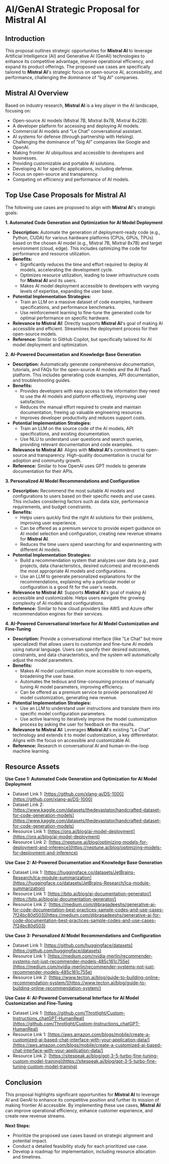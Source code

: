 # AI/GenAI Strategic Proposal for **Mistral AI**

## Introduction

This proposal outlines strategic opportunities for **Mistral AI** to leverage Artificial Intelligence (AI) and Generative AI (GenAI) technologies to enhance its competitive advantage, improve operational efficiency, and expand its product offerings. The proposed use cases are specifically tailored to **Mistral AI**'s strategic focus on open-source AI, accessibility, and performance, challenging the dominance of "big AI" companies.

## **Mistral AI** Overview

Based on industry research, **Mistral AI** is a key player in the AI landscape, focusing on:

*   Open-source AI models (Mistral 7B, Mixtral 8x7B, Mixtral 8x22B).
*   A developer platform for accessing and deploying AI models.
*   Commercial AI models and "Le Chat" conversational assistant.
*   AI systems for defense (through partnership with Helsing).
*   Challenging the dominance of "big AI" companies like Google and OpenAI.
*   Making frontier AI ubiquitous and accessible to developers and businesses.
*   Providing customizable and portable AI solutions.
*   Developing AI for specific applications, including defense.
*   Focus on open-source and transparency.
*   Competing on efficiency and performance of AI models.

## Top Use Case Proposals for **Mistral AI**

The following use cases are proposed to align with **Mistral AI**'s strategic goals:

**1. Automated Code Generation and Optimization for AI Model Deployment**

*   **Description:** Automate the generation of deployment-ready code (e.g., Python, CUDA) for various hardware platforms (CPUs, GPUs, TPUs) based on the chosen AI model (e.g., Mistral 7B, Mixtral 8x7B) and target environment (cloud, edge). This includes optimizing the code for performance and resource utilization.
*   **Benefits:**
    *   Significantly reduces the time and effort required to deploy AI models, accelerating the development cycle.
    *   Optimizes resource utilization, leading to lower infrastructure costs for **Mistral AI** and its users.
    *   Makes AI model deployment accessible to developers with varying levels of expertise, expanding the user base.
*   **Potential Implementation Strategies:**
    *   Train an LLM on a massive dataset of code examples, hardware specifications, and performance benchmarks.
    *   Use reinforcement learning to fine-tune the generated code for optimal performance on specific hardware.
*   **Relevance to Mistral AI:** Directly supports **Mistral AI**'s goal of making AI accessible and efficient. Streamlines the deployment process for their open-source models.
*   **Reference:** Similar to GitHub Copilot, but specifically tailored for AI model deployment and optimization.

**2. AI-Powered Documentation and Knowledge Base Generation**

*   **Description:** Automatically generate comprehensive documentation, tutorials, and FAQs for the open-source AI models and the AI PaaS platform. This includes generating code examples, API documentation, and troubleshooting guides.
*   **Benefits:**
    *   Provides developers with easy access to the information they need to use the AI models and platform effectively, improving user satisfaction.
    *   Reduces the manual effort required to create and maintain documentation, freeing up valuable engineering resources.
    *   Improves developer productivity and reduces support costs.
*   **Potential Implementation Strategies:**
    *   Train an LLM on the source code of the AI models, API specifications, and existing documentation.
    *   Use NLU to understand user questions and search queries, providing relevant documentation and code examples.
*   **Relevance to Mistral AI:** Aligns with **Mistral AI**'s commitment to open-source and transparency. High-quality documentation is crucial for adoption and community growth.
*   **Reference:** Similar to how OpenAI uses GPT models to generate documentation for their APIs.

**3. Personalized AI Model Recommendations and Configuration**

*   **Description:** Recommend the most suitable AI models and configurations to users based on their specific needs and use cases. This includes considering factors such as data size, performance requirements, and budget constraints.
*   **Benefits:**
    *   Helps users quickly find the right AI solutions for their problems, improving user experience.
    *   Can be offered as a premium service to provide expert guidance on AI model selection and configuration, creating new revenue streams for **Mistral AI**.
    *   Reduces the time users spend searching for and experimenting with different AI models.
*   **Potential Implementation Strategies:**
    *   Build a recommendation system that analyzes user data (e.g., past projects, data characteristics, desired outcomes) and recommends the most appropriate AI models and configurations.
    *   Use an LLM to generate personalized explanations for the recommendations, explaining why a particular model or configuration is a good fit for the user's needs.
*   **Relevance to Mistral AI:** Supports **Mistral AI**'s goal of making AI accessible and customizable. Helps users navigate the growing complexity of AI models and configurations.
*   **Reference:** Similar to how cloud providers like AWS and Azure offer recommendation engines for their services.

**4. AI-Powered Conversational Interface for AI Model Customization and Fine-Tuning**

*   **Description:** Provide a conversational interface (like "Le Chat" but more specialized) that allows users to customize and fine-tune AI models using natural language. Users can specify their desired outcomes, constraints, and data characteristics, and the system will automatically adjust the model parameters.
*   **Benefits:**
    *   Makes AI model customization more accessible to non-experts, broadening the user base.
    *   Automates the tedious and time-consuming process of manually tuning AI model parameters, improving efficiency.
    *   Can be offered as a premium service to provide personalized AI model customization, generating new revenue.
*   **Potential Implementation Strategies:**
    *   Use an LLM to understand user instructions and translate them into specific model configuration parameters.
    *   Use active learning to iteratively improve the model customization process by asking the user for feedback on the results.
*   **Relevance to Mistral AI:** Leverages **Mistral AI**'s existing "Le Chat" technology and extends it to model customization, a key differentiator. Aligns with the focus on accessible and customizable AI.
*   **Reference:** Research in conversational AI and human-in-the-loop machine learning.

## Resource Assets

**Use Case 1: Automated Code Generation and Optimization for AI Model Deployment**

*   Dataset Link 1: [https://github.com/xlang-ai/DS-1000](https://github.com/xlang-ai/DS-1000)
*   Dataset Link 2: [https://www.kaggle.com/datasets/thedevastator/handcrafted-dataset-for-code-generation-models](https://www.kaggle.com/datasets/thedevastator/handcrafted-dataset-for-code-generation-models)
*   Resource Link 1: [https://orq.ai/blog/ai-model-deployment](https://orq.ai/blog/ai-model-deployment)
*   Resource Link 2: [https://neptune.ai/blog/optimizing-models-for-deployment-and-inference](https://neptune.ai/blog/optimizing-models-for-deployment-and-inference)

**Use Case 2: AI-Powered Documentation and Knowledge Base Generation**

*   Dataset Link 1: [https://huggingface.co/datasets/JetBrains-Research/lca-module-summarization](https://huggingface.co/datasets/JetBrains-Research/lca-module-summarization)
*   Resource Link 1: [https://bito.ai/blog/ai-documentation-generator/](https://bito.ai/blog/ai-documentation-generator/)
*   Resource Link 2: [https://medium.com/@bragadeeshs/generative-ai-for-code-documentation-best-practices-sample-codes-and-use-cases-7f24bc80d503](https://medium.com/@bragadeeshs/generative-ai-for-code-documentation-best-practices-sample-codes-and-use-cases-7f24bc80d503)

**Use Case 3: Personalized AI Model Recommendations and Configuration**

*   Dataset Link 1: [https://github.com/huggingface/datasets](https://github.com/huggingface/datasets)
*   Resource Link 1: [https://medium.com/nvidia-merlin/recommender-systems-not-just-recommender-models-485c161c755e](https://medium.com/nvidia-merlin/recommender-systems-not-just-recommender-models-485c161c755e)
*   Resource Link 2: [https://www.tecton.ai/blog/guide-to-building-online-recommendation-system/](https://www.tecton.ai/blog/guide-to-building-online-recommendation-system/)

**Use Case 4: AI-Powered Conversational Interface for AI Model Customization and Fine-Tuning**

*   Dataset Link 1: [https://github.com/Throtlight/Custom-Instructions_chatGPT-HumanReal](https://github.com/Throtlight/Custom-Instructions_chatGPT-HumanReal)
*   Resource Link 1: [https://aws.amazon.com/blogs/mobile/create-a-customized-ai-based-chat-interface-with-your-application-data/](https://aws.amazon.com/blogs/mobile/create-a-customized-ai-based-chat-interface-with-your-application-data/)
*   Resource Link 2: [https://sitespeak.ai/blog/gpt-3-5-turbo-fine-tuning-custom-model-training](https://sitespeak.ai/blog/gpt-3-5-turbo-fine-tuning-custom-model-training)

## Conclusion

This proposal highlights significant opportunities for **Mistral AI** to leverage AI and GenAI to enhance its competitive position and further its mission of making frontier AI accessible. By implementing these use cases, **Mistral AI** can improve operational efficiency, enhance customer experience, and create new revenue streams.

**Next Steps:**

*   Prioritize the proposed use cases based on strategic alignment and potential impact.
*   Conduct a detailed feasibility study for each prioritized use case.
*   Develop a roadmap for implementation, including resource allocation and timelines.